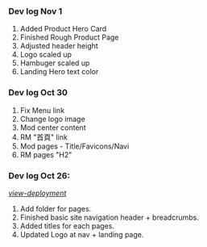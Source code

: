 ### Dev log Nov 1
1. Added Product Hero Card
2. Finished Rough Product Page
3. Adjusted header height 
4. Logo scaled up
5. Hambuger scaled up
6. Landing Hero text color

### Dev log Oct 30
1. Fix Menu link
2. Change logo image
3. Mod center content
4. RM "首頁" link
5. Mod pages - Title/Favicons/Navi
6. RM  pages "H2"

### Dev log Oct 26:

[*view-deployment*](https://ws-dev.vercel.app)

1. Add folder for pages.
2. Finished basic site navigation header + breadcrumbs.
3. Added titles for each pages.
4. Updated Logo at nav + landing page.
